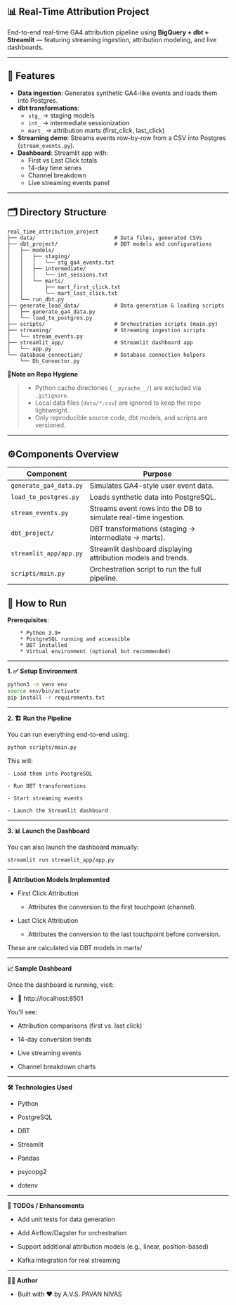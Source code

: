 ## 📊 Real-Time Attribution Project

End-to-end real-time GA4 attribution pipeline using **BigQuery + dbt + Streamlit** — featuring streaming ingestion, attribution modeling, and live dashboards.

---

## 📌 Features
- **Data ingestion**: Generates synthetic GA4-like events and loads them into Postgres.
- **dbt transformations**:
  - `stg_` → staging models
  - `int_` → intermediate sessionization
  - `mart_` → attribution marts (first_click, last_click)
- **Streaming demo**: Streams events row-by-row from a CSV into Postgres (`stream_events.py`).
- **Dashboard**: Streamlit app with:
  - First vs Last Click totals
  - 14-day time series
  - Channel breakdown
  - Live streaming events panel

---


## 🗂️ Directory Structure

```
real_time_attribution_project
├── data/                         # Data files, generated CSVs
├── dbt_project/                  # DBT models and configurations
│   ├── models/
│   │   ├── staging/
│   │   │   └── stg_ga4_events.txt
│   │   ├── intermediate/
│   │   │   └── int_sessions.txt
│   │   └── marts/
│   │       ├── mart_first_click.txt
│   │       └── mart_last_click.txt
│   └── run_dbt.py
├── generate_load_data/           # Data generation & loading scripts
│   ├── generate_ga4_data.py
│   └── load_to_postgres.py
├── scripts/                      # Orchestration scripts (main.py)
├── streaming/                    # Streaming ingestion scripts
│   └── stream_events.py
├── streamlit_app/                # Streamlit dashboard app
│   └── app.py
└── database_connection/          # Database connection helpers
    └── Db_Connector.py
```

**🧹Note on Repo Hygiene**
> - Python cache directories (`__pycache__/`) are excluded via `.gitignore`.  
> - Local data files (`data/*.csv`) are ignored to keep the repo lightweight.  
> - Only reproducible source code, dbt models, and scripts are versioned.  
---

## ⚙️Components Overview


|  **Component**              | **Purpose**                                                         |
| ---------------------- | --------------------------------------------------------------- |
| `generate_ga4_data.py` | Simulates GA4-style user event data.                            |
| `load_to_postgres.py`  | Loads synthetic data into PostgreSQL.                           |
| `stream_events.py`     | Streams event rows into the DB to simulate real-time ingestion. |
| `dbt_project/`         | DBT transformations (staging → intermediate → marts).           |
| `streamlit_app/app.py` | Streamlit dashboard displaying attribution models and trends.   |
| `scripts/main.py`      | Orchestration script to run the full pipeline.                  |


## 🚀 How to Run


**Prerequisites**:
```
    * Python 3.9+
    * PostgreSQL running and accessible
    * DBT installed
    * Virtual environment (optional but recommended)

```
---
**1. ✅ Setup Environment**
```bash
python3 -m venv env
source env/bin/activate
pip install -r requirements.txt
```
---
**2. 🏗️ Run the Pipeline** 

You can run everything end-to-end using:
```bash
python scripts/main.py
```

This will:

    - Load them into PostgreSQL

    - Run DBT transformations

    - Start streaming events

    - Launch the Streamlit dashboard

---
**3. 📊 Launch the Dashboard**

You can also launch the dashboard manually:
```bash
streamlit run streamlit_app/app.py
```
---
**🧠 Attribution Models Implemented**

* First Click Attribution
  - Attributes the conversion to the first touchpoint (channel).

* Last Click Attribution
    - Attributes the conversion to the last touchpoint before conversion.

These are calculated via DBT models in marts/

---
**📈 Sample Dashboard**

Once the dashboard is running, visit:
* 🔗 http://localhost:8501

You'll see:

* Attribution comparisons (first vs. last click)

* 14-day conversion trends

* Live streaming events
 
* Channel breakdown charts
---
**🛠️ Technologies Used**

* Python

* PostgreSQL

* DBT

* Streamlit

* Pandas

* psycopg2

* dotenv

---
**📌 TODOs / Enhancements**

* Add unit tests for data generation

* Add Airflow/Dagster for orchestration

* Support additional attribution models (e.g., linear, position-based)

* Kafka integration for real streaming

---
**🧑‍💻 Author**

* Built with ❤️ by A.V.S. PAVAN NIVAS